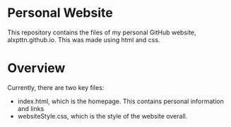 # Personal Website
This repository contains the files of my personal GitHub website, alxpttn.github.io. This was made using html and css.

# Overview
Currently, there are two key files:
* index.html, which is the homepage. This contains personal information and links
* websiteStyle.css, which is the style of the website overall.
